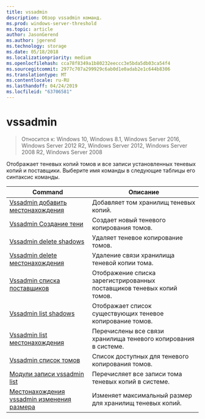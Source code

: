```yaml
---
title: vssadmin
description: Обзор vssadmin команд.
ms.prod: windows-server-threshold
ms.topic: article
author: JasonGerend
ms.author: jgerend
ms.technology: storage
ms.date: 05/18/2018
ms.localizationpriority: medium
ms.openlocfilehash: cca78f8349a1b80232eeccc3e5bda5db03ca54f4
ms.sourcegitcommit: 2977c707a299929c6ab0d1e0adab2e1c644b8306
ms.translationtype: MT
ms.contentlocale: ru-RU
ms.lasthandoff: 04/24/2019
ms.locfileid: "63706581"
---
```

# <a name="vssadmin"></a>vssadmin

>Относится к: Windows 10, Windows 8.1, Windows Server 2016, Windows Server 2012 R2, Windows Server 2012, Windows Server 2008 R2, Windows Server 2008

Отображает теневых копий томов и все записи установленных теневых копий и поставщики. Выберите имя команды в следующие таблицы его синтаксис команды.

|Command|Описание|
|---|---|
|[Vssadmin добавить местонахождения](https://docs.microsoft.com/previous-versions/windows/it-pro/windows-server-2012-r2-and-2012/cc788051(v%3dws.11))|Добавляет том хранилищ теневых копий.|
|[Vssadmin Создание тени](https://docs.microsoft.com/previous-versions/windows/it-pro/windows-server-2012-r2-and-2012/cc788055(v%3dws.11))|Создает новый теневого копирования томов.|
|[Vssadmin delete shadows](vssadmin-delete-shadows.md)|Удаляет теневое копирование томов.|
|[Vssadmin delete местонахождения](https://docs.microsoft.com/previous-versions/windows/it-pro/windows-server-2012-r2-and-2012/cc785461(v%3dws.11))|Удаление связи хранилища теневой копии тома.|
|[Vssadmin списка поставщиков](https://docs.microsoft.com/previous-versions/windows/it-pro/windows-server-2012-r2-and-2012/cc788108(v%3dws.11))|Отображение списка зарегистрированных поставщиков теневых копий томов.|
|[Vssadmin list shadows](vssadmin-list-shadows.md)|Отображает список существующих теневое копирование томов.|
|[Vssadmin list местонахождения](https://docs.microsoft.com/previous-versions/windows/it-pro/windows-server-2012-r2-and-2012/cc788045(v%3dws.11))|Перечислены все связи хранилища теневого копирования в системе.|
|[Vssadmin список томов](https://docs.microsoft.com/previous-versions/windows/it-pro/windows-server-2012-r2-and-2012/cc788064(v%3dws.11))|Список доступных для теневого копирования томов.|
|[Модули записи vssadmin list](vssadmin-list-writers.md)|Перечисляет все записи тома теневых копий в системе.|
|[Местонахождения vssadmin изменения размера](https://docs.microsoft.com/previous-versions/windows/it-pro/windows-server-2012-r2-and-2012/cc788050(v%3dws.11))|Изменяет максимальный размер для хранилищ теневых копий.|